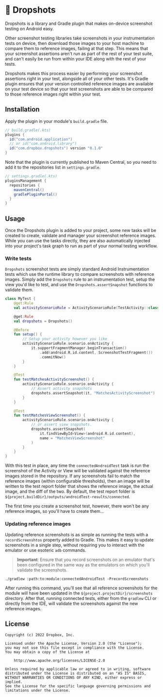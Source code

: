 # 📱 Dropshots

Dropshots is a library and Gradle plugin that makes on-device screenshot testing on Android easy.

Other screenshot testing libraries take screenshots in your instrumentation tests on device, then
download those images to your host machine to compare them to reference images, failing at that
step. This means that your screenshot assertions aren't run as part of the rest of your test suite,
and can't easily be run from within your IDE along with the rest of your tests.

Dropshots makes this process easier by performing your screenshot assertions right in your test,
alongside all of your other tests. It's Gradle plugin ensures that your version controlled
reference images are available on your test device so that your test screenshots are able to be
compared to those reference images right within your test.

## Installation

Apply the plugin in your module's `build.gradle` file.

```groovy
// build.gradle(.kts)
plugins {
  id("com.android.application")
  // or id("com.android.library")
  id("com.dropbox.dropshots") version "0.1.0"
}
```

Note that the plugin is currently published to Maven Central, so you need to add it to the repositories list in `settings.gradle`.

```groovy
// settings.gradle(.kts)
pluginsManagement {
  repositories {
    mavenCentral()
    gradlePluginPortal()
  }
}
```

## Usage

Once the Dropshots plugin is added to your project, some new tasks will be created to create,
validate and manager your screenshot reference images. While you can use the tasks directly, they
are also automatically injected into your project's task graph to run as part of your normal testing
workflow.

### Write tests

`Dropshots` screenshot tests are simply standard Android Instrumentation tests which use the runtime
library to compare screenshots with reference images. Simply add the `Dropshots` rule to an
instrumentation test, setup the view you'd like to test, and use the `Dropshots.assertSnapshot`
functions to validate them.

```kotlin
class MyTest {
    @get:Rule
    val activityScenarioRule = ActivityScenarioRule(TestActivity::class.java)

    @get:Rule
    val dropshots = Dropshots()

    @Before
    fun setup() {
        // Setup your activity however you like
        activityScenarioRule.scenario.onActivity {
            it.supportFragmentManager.beginTransaction()
                .add(android.R.id.content, ScreenshotTestFragment())
                .commitNow()
        }
    }

    @Test
    fun testMatchesActivityScreenshot() {
        activityScenarioRule.scenario.onActivity {
            // Assert activity snapshots
            dropshots.assertSnapshot(it, "MatchesActivityScreenshot")
        }
    }

    @Test
    fun testMatchesViewScreenshot() {
        activityScenarioRule.scenario.onActivity {
            // or assert view snapshots.
            dropshots.assertSnapshot(
                it.findViewById<View>(android.R.id.content),
                name = "MatchesViewScreenshot"
            )
        }
    }
}
```

With this test in place, any time the `connectedAndroidTest` task is run the screenshot of the
Activity or View will be validated against the reference images stored in the repository. If any
screenshots fail to match the reference images (within configurable thresholds), then an image will
be written to the test report folder that shows the reference image, the actual image, and the diff
of the two. By default, the test report folder is
`${project.buildDir}/outputs/androidTest-results/connected`.

The first time you create a screenshot test, however, there won't be any reference images, so you'll
have to create them...

### Updating reference images

Updating reference screenshots is as simple as running the tests with a `recordScreenshtos` property
added to Gradle. This makes it easy to update screenshots in a single step, without requiring you to
interact with the emulator or use esoteric `adb` commands.

> **Important**: Ensure that you record screenshots on an emulator that's been configured in the
> same way as the emulators on which you'll validate the screenshots.

```shell
./gradlew :path:to:module:connectedAndroidTest -PrecordScreenshots
```

After running this command, you'll see that all reference screenshots for the module will have been
updated in the `${project.projectDir}/screenshots` directory. After that, running connected tests,
either from the `gradlew` CLI or directly from the IDE, will validate the screenshots against the
new reference images.

## License

    Copyright (c) 2022 Dropbox, Inc.

    Licensed under the Apache License, Version 2.0 (the "License");
    you may not use this file except in compliance with the License.
    You may obtain a copy of the License at

        http://www.apache.org/licenses/LICENSE-2.0

    Unless required by applicable law or agreed to in writing, software
    distributed under the License is distributed on an "AS IS" BASIS,
    WITHOUT WARRANTIES OR CONDITIONS OF ANY KIND, either express or implied.
    See the License for the specific language governing permissions and
    limitations under the License.

